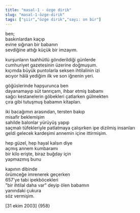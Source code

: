 ```yaml
---
title: "masal-1 - özge dirik"
slug: "masal-1-özge-dirik"
tags: ["şiir","özge dirik","sayı: on bir"]
---
```


ben;\
baskınlardan kaçıp\
evine sığınan bir babanın\
sevdiğine attığı küçük bir imzayım.

kurşunların taahhütlü gönderildiği günlerde\
cumhuriyet gazetesinin üzerine doğmuşum.\
kıçımda büyük puntolarla seksen ihtilalinin izi\
acıyor hâlâ yediğim ilk ve son iğnenin yeri.

göğüslerinde hapşurunca ben\
dayanamayıp süt tanrıçam, ihbar etmiş babamı\
sağcı kestanelerin göbekleri çatlarken gülmekten\
çıra gibi tutuşmuş babamın kitapları.

iki bacağımın arasından, tersten bakıp\
misafir beklemişim\
sahilde balonlar yürüyüş yapıp\
saçmalı tüfekleriyle patlatmaya çalışırken ipe dizilmiş insanları\
geldi gelecek kardeşimi annemin içine ittirmişim.

hep güzel, hep hayal kalsın diye\
açmış annem kumbaramı\
bir kilo erişte, biraz buğday için\
yapmazmış bunu

kapının dibinde\
örümceğe imrenerek geçerken\
657'ye tabi ipekböcekleri\
"bir ihtilal daha var" deyip ölen babamın\
yanındaki çukura\
söz vermişim.

\[31 ekim 2003\] {958}

